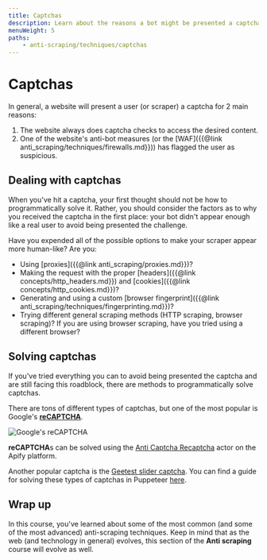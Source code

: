 ```yaml
---
title: Captchas
description: Learn about the reasons a bot might be presented a captcha, the best ways to avoid captchas in the first place, and how to programmatically solve them.
menuWeight: 5
paths:
    - anti-scraping/techniques/captchas
---
```


# [](#captchas) Captchas

In general, a website will present a user (or scraper) a captcha for 2 main reasons:

1. The website always does captcha checks to access the desired content.
2. One of the website's anti-bot measures (or the [WAF]({{@link anti_scraping/techniques/firewalls.md}})) has flagged the user as suspicious.

## [](#dealing-with-captchas) Dealing with captchas

When you've hit a captcha, your first thought should not be how to programmatically solve it. Rather, you should consider the factors as to why you received the captcha in the first place: your bot didn't appear enough like a real user to avoid being presented the challenge.

Have you expended all of the possible options to make your scraper appear more human-like? Are you:

- Using [proxies]({{@link anti_scraping/proxies.md}})?
- Making the request with the proper [headers]({{@link concepts/http_headers.md}}) and [cookies]({{@link concepts/http_cookies.md}})?
- Generating and using a custom [browser fingerprint]({{@link anti_scraping/techniques/fingerprinting.md}})?
- Trying different general scraping methods (HTTP scraping, browser scraping)? If you are using browser scraping, have you tried using a different browser?

## [](#solving-captchas) Solving captchas

If you've tried everything you can to avoid being presented the captcha and are still facing this roadblock, there are methods to programmatically solve captchas.

There are tons of different types of captchas, but one of the most popular is Google's [**reCAPTCHA**](https://www.google.com/recaptcha/about/).

![Google's reCAPTCHA](https://miro.medium.com/max/1400/1*4NhFKMxr-qXodjYpxtiE0w.gif)

**reCAPTCHA**s can be solved using the [Anti Captcha Recaptcha](https://apify.com/petr_cermak/anti-captcha-recaptcha) actor on the Apify platform.

Another popular captcha is the [Geetest slider captcha](https://www.geetest.com/en/demo). You can find a guide for solving these types of captchas in Puppeteer [here](https://scraperbox.com/blog/solving-a-geetest-slider-captcha-with-puppeteer).

## Wrap up

In this course, you've learned about some of the most common (and some of the most advanced) anti-scraping techniques. Keep in mind that as the web (and technology in general) evolves, this section of the **Anti scraping** course will evolve as well.
